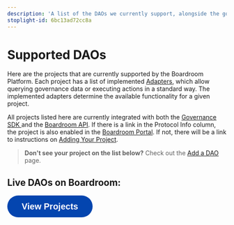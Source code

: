 ```yaml
---
description: 'A list of the DAOs we currently support, alongside the governance systems they use.'
stoplight-id: 6bc13ad72cc8a
---
```


# Supported DAOs

Here are the projects that are currently supported by the Boardroom Platform. Each project has a list of implemented [Adapters](sdk/adapters/), which allow querying governance data or executing actions in a standard way. The implemented adapters determine the available functionality for a given project.

All projects listed here are currently integrated with both the [Governance SDK ](sdk/governance-sdk/)and the [Boardroom API](boardroom-api/boardroom-api/). If there is a link in the Protocol Info column, the project is also enabled in the [Boardroom Portal](broken-reference/). If not, there will be a link to instructions on [Adding Your Project](broken-reference/).

<!-- theme: info -->

> **Don't see your project on the list below?** Check out the [Add a DAO](adding-your-project/2.-submit-your-metadata.md) page.

## Live DAOs on Boardroom:

<a href="https://www.notion.so/boardroom/f3ae8c6c9fe64518aefa877664fe599c?v=cb8c1f4ab79a4261a407e1ccdb6d12cc" target='_blank'><button style="all:unset;font-family:Helvetica,Arial,sans-serif;display:inline-block;max-width:100%;white-space:nowrap;overflow:hidden;text-overflow:ellipsis;background-color:#0445AF;color:#FFFFFF;font-size:20px;border-radius:25px;padding:0 33px;font-weight:bold;height:50px;cursor:pointer;line-height:50px;text-align:center;margin:0;text-decoration:none;">View Projects</button><a/>
